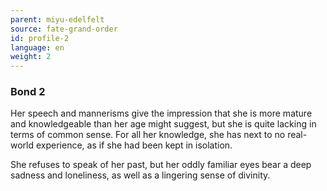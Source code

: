 ```yaml
---
parent: miyu-edelfelt
source: fate-grand-order
id: profile-2
language: en
weight: 2
---
```


### Bond 2

Her speech and mannerisms give the impression that she is more mature and knowledgeable than her age might suggest, but she is quite lacking in terms of common sense. For all her knowledge, she has next to no real-world experience, as if she had been kept in isolation.

She refuses to speak of her past, but her oddly familiar eyes bear a deep sadness and loneliness, as well as a lingering sense of divinity.
